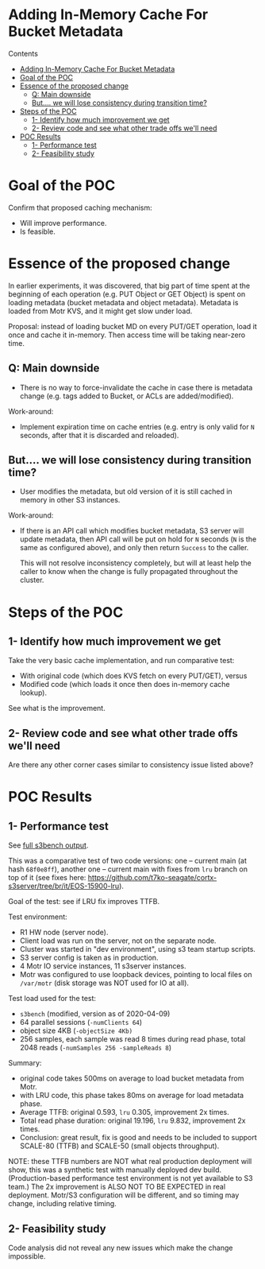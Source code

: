 
Adding In-Memory Cache For Bucket Metadata
==========================================

Contents

- [Adding In-Memory Cache For Bucket Metadata](#adding-in-memory-cache-for-bucket-metadata)
- [Goal of the POC](#goal-of-the-poc)
- [Essence of the proposed change](#essence-of-the-proposed-change)
  - [Q: Main downside](#q-main-downside)
  - [But.... we will lose consistency during transition time?](#but-we-will-lose-consistency-during-transition-time)
- [Steps of the POC](#steps-of-the-poc)
  - [1- Identify how much improvement we get](#1--identify-how-much-improvement-we-get)
  - [2- Review code and see what other trade offs we'll need](#2--review-code-and-see-what-other-trade-offs-well-need)
- [POC Results](#poc-results)
  - [1- Performance test](#1--performance-test)
  - [2- Feasibility study](#2--feasibility-study)


Goal of the POC
===============

Confirm that proposed caching mechanism:

* Will improve performance.
* Is feasible.


Essence of the proposed change
==============================

In earlier experiments, it was discovered, that big part of time spent at the
beginning of each operation (e.g. PUT Object or GET Object) is spent on loading
metadata (bucket metadata and object metadata).  Metadata is loaded from Motr
KVS, and it might get slow under load.

Proposal: instead of loading bucket MD on every PUT/GET operation, load it once
and cache it in-memory.  Then access time will be taking near-zero time.

Q: Main downside
----------------

* There is no way to force-invalidate the cache in case there is metadata change
  (e.g. tags added to Bucket, or ACLs are added/modified).

Work-around:

* Implement expiration time on cache entries (e.g. entry is only valid for `N`
  seconds, after that it is discarded and reloaded).

But.... we will lose consistency during transition time?
----------------------

* User modifies the metadata, but old version of it is still cached in memory in
  other S3 instances.

Work-around:

* If there is an API call which modifies bucket metadata, S3 server will update
  metadata, then API call will be put on hold for `N` seconds (`N` is the same
  as configured above), and only then return `Success` to the caller.
  
  This will not resolve inconsistency completely, but will at least help the
  caller to know when the change is fully propagated throughout the cluster.


Steps of the POC
================

1- Identify how much improvement we get
--------------------------------

Take the very basic cache implementation, and run comparative test:

* With original code (which does KVS fetch on every PUT/GET), versus
* Modified code (which loads it once then does in-memory cache lookup).

See what is the improvement.


2- Review code and see what other trade offs we'll need
-------------------------------------------------------

Are there any other corner cases similar to consistency issue listed above?


POC Results
===========

1- Performance test
--------------------

See [full s3bench output](2020.12.-LRU-test-results.md).

This was a comparative test of two code versions: one – current main (at hash `68f0e8ff`), another one – current main with fixes from `lru` branch on top of it (see fixes here: https://github.com/t7ko-seagate/cortx-s3server/tree/br/it/EOS-15900-lru).

Goal of the test: see if LRU fix improves TTFB.

Test environment:

*    R1 HW node (server node).
*    Client load was run on the server, not on the separate node.
*    Cluster was started in "dev environment", using s3 team startup scripts.
*    S3 server config is taken as in production.
*    4 Motr IO service instances, 11 s3server instances.
*    Motr was configured to use loopback devices, pointing to local files on
     `/var/motr` (disk storage was NOT used for IO at all).

Test load used for the test:

*    `s3bench` (modified, version as of 2020-04-09)
*    64 parallel sessions (`-numClients 64`)
*    object size 4KB (`-objectSize 4Kb)`
*    256 samples, each sample was read 8 times during read phase, total 2048
     reads (`-numSamples 256 -sampleReads 8`)

Summary:

*    original code takes 500ms on average to load bucket metadata from Motr.
*    with LRU code, this phase takes 80ms on average for load metadata phase.
*    Average TTFB: original 0.593, `lru` 0.305, improvement 2x times.
*    Total read phase duration: original 19.196, `lru` 9.832, improvement 2x times.
*    Conclusion: great result, fix is good and needs to be included to support
     SCALE-80 (TTFB) and SCALE-50 (small objects throughput).

NOTE: these TTFB numbers are NOT what real production deployment will show, this
was a synthetic test with manually deployed dev build. (Production-based
performance test environment is not yet available to S3 team.) The 2x
improvement is ALSO NOT TO BE EXPECTED in real deployment. Motr/S3 configuration
will be different, and so timing may change, including relative timing.


2- Feasibility study
--------------------

Code analysis did not reveal any new issues which make the change impossible.